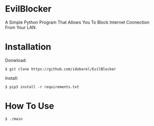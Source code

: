 # EvilBlocker
A Simple Python Program That Allows You To Block Internet Connection From Your LAN.

# Installation
Donwload:
```
$ git clone https://github.com/idobarel/EvilBlocker
```
Install:
```
$ pip3 install -r requirements.txt
```

# How To Use
```
$ ./main
```
